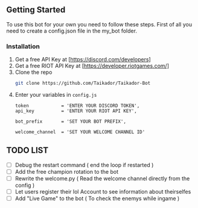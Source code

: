 <!-- GETTING STARTED -->
## Getting Started

To use this bot for your own you need to follow these steps.
First of all you need to create a config.json file in the my_bot folder.

### Installation

1. Get a free API Key at [https://discord.com/developers]
2. Get a free RIOT API Key at [https://developer.riotgames.com/]
3. Clone the repo
   ```sh
   git clone https://github.com/Taikador/Taikador-Bot
   ```
4. Enter your variables in `config.js`
   ```JS
   token            = 'ENTER YOUR DISCORD TOKEN',
   api_key          = 'ENTER YOUR RIOT API KEY',
   
   bot_prefix       = 'SET YOUR BOT PREFIX',
   
   welcome_channel  = 'SET YOUR WELCOME CHANNEL ID'
   ```

 ## TODO LIST

- [ ] Debug the restart command ( end the loop if restarted )
- [ ] Add the free champion rotation to the bot
- [ ] Rewrite the welcome.py ( Read the welcome channel directly from the config )
- [ ] Let users register their lol Account to see information about theirselfes
- [ ] Add "Live Game" to the bot ( To check the enemys while ingame )